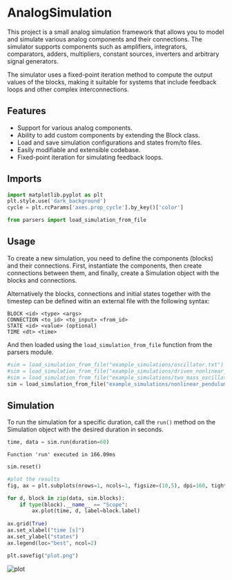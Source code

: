 # AnalogSimulation

This project is a small analog simulation framework that allows you to model and simulate various analog components and their connections. The simulator supports components such as amplifiers, integrators, comparators, adders, multipliers, constant sources, inverters and arbitrary signal generators.

The simulator uses a fixed-point iteration method to compute the output values of the blocks, making it suitable for systems that include feedback loops and other complex interconnections.


## Features
- Support for various analog components.
- Ability to add custom components by extending the Block class.
- Load and save simulation configurations and states from/to files.
- Easily modifiable and extensible codebase.
- Fixed-point iteration for simulating feedback loops.

## Imports


```python
import matplotlib.pyplot as plt
plt.style.use('dark_background')
cycle = plt.rcParams['axes.prop_cycle'].by_key()['color']

from parsers import load_simulation_from_file
```

## Usage 
To create a new simulation, you need to define the components (blocks) and their connections. First, instantiate the components, then create connections between them, and finally, create a Simulation object with the blocks and connections. 

Alternatively the blocks, connections and initial states together with the timestep can be defined witin an external file with the following syntax:

    BLOCK <id> <type> <args>
    CONNECTION <to_id> <to_input> <from_id>
    STATE <id> <value> (optional)
    TIME <dt> <time>
    
And then loaded using the `load_simulation_from_file` function from the parsers module.


```python
#sim = load_simulation_from_file("example_simulations/oscillator.txt")
#sim = load_simulation_from_file("example_simulations/driven_nonlinear_oscillator.txt")
#sim = load_simulation_from_file("example_simulations/two_mass_oscillator.txt")
sim = load_simulation_from_file("example_simulations/nonlinear_pendulum.txt")
```

## Simulation

To run the simulation for a specific duration, call the `run()` method on the Simulation object with the desired duration in seconds.


```python
time, data = sim.run(duration=60)
```

    Function 'run' executed in 166.09ms
    


```python
sim.reset()
```


```python
#plot the results
fig, ax = plt.subplots(nrows=1, ncols=1, figsize=(10,5), dpi=160, tight_layout=True)

for d, block in zip(data, sim.blocks):
    if type(block).__name__ == "Scope":
        ax.plot(time, d, label=block.label)
    
ax.grid(True)
ax.set_xlabel("time [s]")
ax.set_ylabel("states")
ax.legend(loc="best", ncol=2)

plt.savefig("plot.png")
```


![plot](https://user-images.githubusercontent.com/105657697/230586883-58dc1257-55b5-4ec1-9075-7082a5b6d23f.png)

